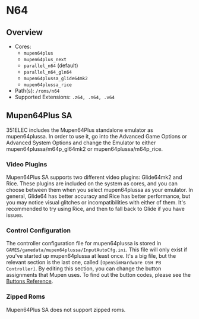# N64

## Overview

- Cores:
  - `mupen64plus`
  - `mupen64plus_next`
  - `parallel_n64` (default)
  - `parallel_n64_gln64`
  - `mupen64plussa_glide64mk2`
  - `mupen64plussa_rice`
- Path(s): `/roms/n64`
- Supported Extensions: `.z64, .n64, .v64`

## Mupen64Plus SA

351ELEC includes the Mupen64Plus standalone emulator as mupen64plussa. In order to use it, go into the Advanced Game Options or Advanced System Options and change the Emulator to either mupen64plussa/m64p_gl64mk2 or mupen64plussa/m64p_rice.

### Video Plugins

Mupen64Plus SA supports two different video plugins: Glide64mk2 and Rice. These plugins are included on the system as cores, and you can choose between them when you select mupen64plussa as your emulator. In general, Glide64 has better accuracy and Rice has better performance, but you may notice visual glitches or incompatibilities with either of them. It's recommended to try using Rice, and then to fall back to Glide if you have issues.

### Control Configuration

The controller configuration file for mupen64plussa is stored in `GAMES/gamedata/mupen64plussa/InputAutoCfg.ini`. This file will only exist if you've started up mupen64plussa at least once. It's a big file, but the relevant section is the last one, called `[OpenSimHardware OSH PB Controller]`. By editing this section, you can change the button assignments that Mupen uses. To find out the button codes, please see the [Buttons Reference](Advanced-Topics#buttons-reference).

### Zipped Roms

Mupen64Plus SA does not support zipped roms.
